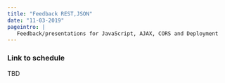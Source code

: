 ```yaml
---
title: "Feedback REST,JSON"
date: "11-03-2019"
pageintro: | 
   Feedback/presentations for JavaScript, AJAX, CORS and Deployment
---
```


### Link to schedule
TBD
